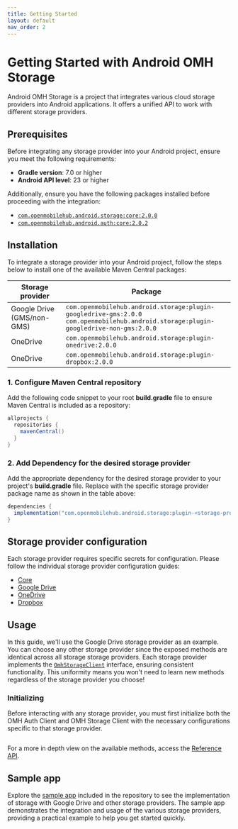 ```yaml
---
title: Getting Started
layout: default
nav_order: 2
---
```


# Getting Started with Android OMH Storage

Android OMH Storage is a project that integrates various cloud storage providers into Android applications. It offers a unified API to work with different storage providers.

## Prerequisites

Before integrating any storage provider into your Android project, ensure you meet the following requirements:

- **Gradle version**: 7.0 or higher
- **Android API level**: 23 or higher

Additionally, ensure you have the following packages installed before proceeding with the integration:

- [`com.openmobilehub.android.storage:core:2.0.0`](https://miniature-adventure-4gle9ye.pages.github.io/docs/core)
- [`com.openmobilehub.android.auth:core:2.0.2`](https://github.com/openmobilehub/android-omh-auth)

## Installation

To integrate a storage provider into your Android project, follow the steps below to install one of the available Maven Central packages:

| Storage provider           | Package                                                                                                                                     |
| -------------------------- | ------------------------------------------------------------------------------------------------------------------------------------------- |
| Google Drive (GMS/non-GMS) | `com.openmobilehub.android.storage:plugin-googledrive-gms:2.0.0` <br/> `com.openmobilehub.android.storage:plugin-googledrive-non-gms:2.0.0` |
| OneDrive                   | `com.openmobilehub.android.storage:plugin-onedrive:2.0.0`                                                                                   |
| OneDrive                   | `com.openmobilehub.android.storage:plugin-dropbox:2.0.0`                                                                                    |

### 1. Configure Maven Central repository

Add the following code snippet to your root **build.gradle** file to ensure Maven Central is included as a repository:

```gradle
allprojects {
  repositories {
    mavenCentral()
  }
}
```

### 2. Add Dependency for the desired storage provider

Add the appropriate dependency for the desired storage provider to your project's **build.gradle** file. Replace <storage-provider-name> with the specific storage provider package name as shown in the table above:

```gradle
dependencies {
  implementation("com.openmobilehub.android.storage:plugin-<storage-provider-name>:2.0.0")
}
```

## Storage provider configuration

Each storage provider requires specific secrets for configuration. Please follow the individual storage provider configuration guides:

- [Core](https://miniature-adventure-4gle9ye.pages.github.io/docs/core/#configuration)
- [Google Drive](https://miniature-adventure-4gle9ye.pages.github.io/docs/plugin-googledrive-gms/#configuration)
- [OneDrive](https://miniature-adventure-4gle9ye.pages.github.io/docs/plugin-onedrive/#configuration)
- [Dropbox](https://miniature-adventure-4gle9ye.pages.github.io/docs/plugin-dropbox/#configuration)

## Usage

In this guide, we'll use the Google Drive storage provider as an example. You can choose any other storage provider since the exposed methods are identical across all storage storage providers. Each storage provider implements the [`OmhStorageClient`](https://miniature-adventure-4gle9ye.pages.github.io/api/packages/core/com.openmobilehub.android.storage.core/-omh-storage-client) interface, ensuring consistent functionality. This uniformity means you won't need to learn new methods regardless of the storage provider you choose!

### Initializing

Before interacting with any storage provider, you must first initialize both the OMH Auth Client and OMH Storage Client with the necessary configurations specific to that storage provider.

```kotlin

```

For a more in depth view on the available methods, access the [Reference API](https://miniature-adventure-4gle9ye.pages.github.io/api/packages/core/com.openmobilehub.android.storage.core/-omh-storage-client).

## Sample app

Explore the [sample app](https://miniature-adventure-4gle9ye.pages.github.io/docs/contributing#sample-app) included in the repository to see the implementation of storage with Google Drive and other storage providers. The sample app demonstrates the integration and usage of the various storage providers, providing a practical example to help you get started quickly.
